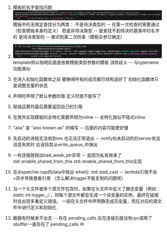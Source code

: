 1. 模板的名字查找问题
![not found](./resource_md/error/1.png)
模板中的无限定查找分为两类：
    不是待决类型的 -- 在第一次检查时需要通过（检查模板本身的定义）
        若是非待决类型 -- 是查找不到待决的基类中的名字的
    是待决类型的 -- 推迟到第二次检查（模板实参已确定）
2. ![not found](./resource_md/error/2.png)
template用以指明后面是依赖模板类型参数的模板 消除歧义 -- 与typename功能类似
3. 在进入初始化函数体之前 要确保所有的成员都已经构造好了  初始化函数体只是调整变量的状态
4. 声明时声明了默认参数的值 定义时就不能写了
5. 赋值运算符最后需要返回自己的引用
6. 在类外实现模板的全特化需要声明为inline -- 全特化貌似不隐式inline
7. "aka" 是 "also known as" 的缩写 -- 后面的内容可能更好懂
8. 先启动的进程无法收到res 也无法正常退出 -- notify向未启动的的server发送消息失败时 应该将其从write_queue_中弹出



1. 一有连接就抛出bad_weak_ptr异常  -- 是因为私有继承了std::enable_shared_from_this
std::enable_shared_from_this实现
2. 在dispatcher.cpp的data中抛出  what():  std::bad_cast -- lambda引用不会+异步导致悬垂引用  （怎么解决logger不能复制的问题呢） 
3. 当一个头文件被多个源文件包含时，如果在头文件中定义了静态变量（例如：static int logger_;），则每个源文件都会生成一个该变量的实例，最终在链接时会出现多重定义错误。
一般在头文件中声明静态成员变量，而在对应的源文件中进行定义和初始化
4. 数据有时候发不出去 -- 存在 pending_calls 后在连接后就没有rpc调用了 sbuffer一直存在了 pending_calls 中
